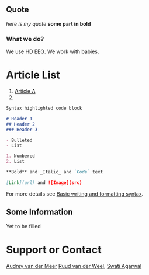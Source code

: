 ## Quote

_here is my quote_ **some part in bold**

### What we do?

We use HD EEG. We work with babies.

# Article List

1. [Article A](https://mahajanab.github.io/NuLab-Website.github.io/article1)
2. 
```markdown
Syntax highlighted code block

# Header 1
## Header 2
### Header 3

- Bulleted
- List

1. Numbered
2. List

**Bold** and _Italic_ and `Code` text

[Link](url) and ![Image](src)
```

For more details see [Basic writing and formatting syntax](https://docs.github.com/en/github/writing-on-github/getting-started-with-writing-and-formatting-on-github/basic-writing-and-formatting-syntax).

## Some Information

Yet to be filled

# Support or Contact

[Audrey van der Meer](https://www.ntnu.edu/employees/audrey.meer) [Ruud van der Weel](https://www.ntnu.edu/employees/ruud.weel), [Swati Agarwal](https://www.ntnu.edu/employees/swati.aggarwal)
